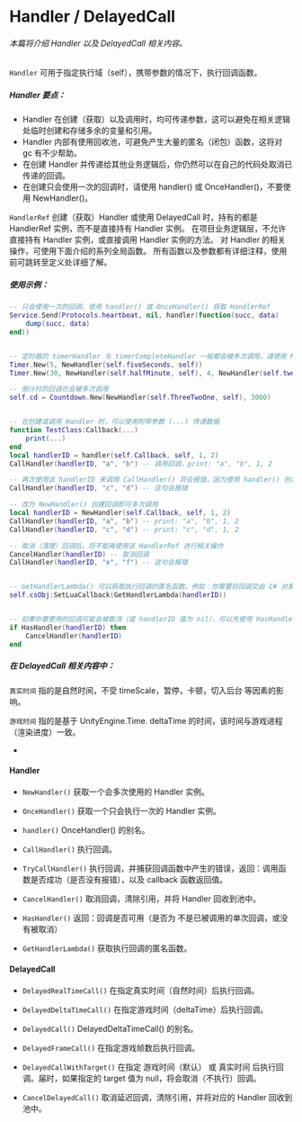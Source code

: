 # Handler / DelayedCall
###### 本篇将介绍 Handler 以及 DelayedCall 相关内容。

`Handler`
可用于指定执行域（self），携带参数的情况下，执行回调函数。

##### Handler 要点：

 - Handler 在创建（获取）以及调用时，均可传递参数，这可以避免在相关逻辑处临时创建和存储多余的变量和引用。
 - Handler 内部有使用回收池，可避免产生大量的匿名（闭包）函数，这将对 gc 有不少帮助。
 - 在创建 Handler 并传递给其他业务逻辑后，你仍然可以在自己的代码处取消已传递的回调。
 - 在创建只会使用一次的回调时，请使用 handler() 或 OnceHandler()，不要使用 NewHandler()。 

`HandlerRef`
创建（获取）Handler 或使用 DelayedCall 时，持有的都是 HandlerRef 实例，而不是直接持有 Handler 实例。
在项目业务逻辑层，不允许直接持有 Handler 实例，或直接调用 Handler 实例的方法。
对 Handler 的相关操作，可使用下面介绍的系列全局函数。
所有函数以及参数都有详细注释，使用前可跳转至定义处详细了解。

##### 使用示例：
```lua
-- 只会使用一次的回调，使用 handler() 或 OnceHandler() 获取 HandlerRef
Service.Send(Protocols.heartbeat, nil, handler(function(succ, data)
    dump(succ, data)
end))


-- 定时器的 timerHandler 与 timerCompleteHandler 一般都会被多次调用，请使用 NewHandler() 获取 HandlerRef
Timer.New(5, NewHandler(self.fiveSeconds, self))
Timer.New(30, NewHandler(self.halfMinute, self), 4, NewHandler(self.twoMinutes, self))

-- 倒计时的回调也会被多次调用
self.cd = Countdown.New(NewHandler(self.ThreeTwoOne, self), 3000)


-- 在创建或调用 Handler 时，可以使用附带参数 (...) 传递数据
function TestClass:Callback(...)
    print(...)
end
local handlerID = handler(self.Callback, self, 1, 2)
CallHandler(handlerID, "a", "b") -- 调用回调，print: "a", "b", 1, 2

-- 再次使用该 handlerID 来调用 CallHandler() 将会报错，因为使用 handler() 创建的回调只能单次使用
CallHandler(handlerID, "c", "d") -- 这句会报错

-- 改为 NewHandler() 创建回调即可多次调用
local handlerID = NewHandler(self.Callback, self, 1, 2)
CallHandler(handlerID, "a", "b") -- print: "a", "b", 1, 2
CallHandler(handlerID, "c", "d") -- print: "c", "d", 1, 2

-- 取消（清理）回调后，将不能再使用该 HandlerRef 进行相关操作
CancelHandler(handlerID) -- 取消回调
CallHandler(handlerID, "e", "f") -- 这句会报错


-- GetHandlerLambda() 可以获取执行回调的匿名函数。例如：你需要将回调交由 C# 对象执行
self.csObj:SetLuaCallback(GetHandlerLambda(handlerID))


-- 如果你要使用的回调可能会被取消（或 handlerID 值为 nil），可以先使用 HasHandler() 验证后再调用
if HasHandler(handlerID) then
    CancelHandler(handlerID)
end
```

##### 在 DelayedCall 相关内容中：
`真实时间` 指的是自然时间，不受 timeScale，暂停，卡顿，切入后台 等因素的影响。

`游戏时间` 指的是基于 UnityEngine.Time. deltaTime 的时间，该时间与游戏进程（渲染进度）一致。

-

#### Handler
 - `NewHandler()` 获取一个会多次使用的 Handler 实例。

 - `OnceHandler()` 获取一个只会执行一次的 Handler 实例。
 - `handler()` OnceHandler() 的别名。
 - `CallHandler()` 执行回调。
 - `TryCallHandler()` 执行回调，并捕获回调函数中产生的错误，返回：调用函数是否成功（是否没有报错），以及 callback 函数返回值。
 - `CancelHandler()` 取消回调，清除引用，并将 Handler 回收到池中。
 - `HasHandler()` 返回：回调是否可用（是否为 不是已被调用的单次回调，或没有被取消）
 - `GetHandlerLambda()` 获取执行回调的匿名函数。

#### DelayedCall
 - `DelayedRealTimeCall()` 在指定真实时间（自然时间）后执行回调。

 - `DelayedDeltaTimeCall()`  在指定游戏时间（deltaTime）后执行回调。
 - `DelayedCall()` DelayedDeltaTimeCall() 的别名。
 - `DelayedFrameCall()` 在指定游戏帧数后执行回调。
 - `DelayedCallWithTarget()` 在指定 游戏时间（默认） 或 真实时间 后执行回调。届时，如果指定的 target 值为 null，将会取消（不执行）回调。
 - `CancelDelayedCall()` 取消延迟回调，清除引用，并将对应的 Handler 回收到池中。


